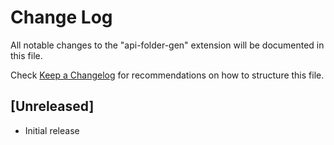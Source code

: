 # Change Log

All notable changes to the "api-folder-gen" extension will be documented in this file.

Check [Keep a Changelog](http://keepachangelog.com/) for recommendations on how to structure this file.

## [Unreleased]

- Initial release